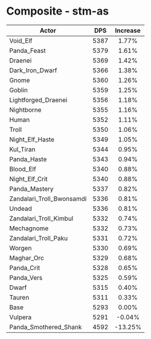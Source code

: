# Composite - stm-as
| Actor | DPS | Increase |
|---|:---:|:---:|
|Void_Elf|5387|1.77%|
|Panda_Feast|5379|1.61%|
|Draenei|5369|1.42%|
|Dark_Iron_Dwarf|5366|1.38%|
|Gnome|5360|1.26%|
|Goblin|5359|1.25%|
|Lightforged_Draenei|5356|1.18%|
|Nightborne|5355|1.16%|
|Human|5352|1.11%|
|Troll|5350|1.06%|
|Night_Elf_Haste|5349|1.05%|
|Kul_Tiran|5344|0.95%|
|Panda_Haste|5343|0.94%|
|Blood_Elf|5340|0.88%|
|Night_Elf_Crit|5340|0.88%|
|Panda_Mastery|5337|0.82%|
|Zandalari_Troll_Bwonsamdi|5336|0.81%|
|Undead|5336|0.81%|
|Zandalari_Troll_Kimbul|5332|0.74%|
|Mechagnome|5332|0.73%|
|Zandalari_Troll_Paku|5331|0.72%|
|Worgen|5330|0.69%|
|Maghar_Orc|5329|0.68%|
|Panda_Crit|5328|0.65%|
|Panda_Vers|5325|0.59%|
|Dwarf|5315|0.40%|
|Tauren|5311|0.33%|
|Base|5293|0.00%|
|Vulpera|5291|-0.04%|
|Panda_Smothered_Shank|4592|-13.25%|
